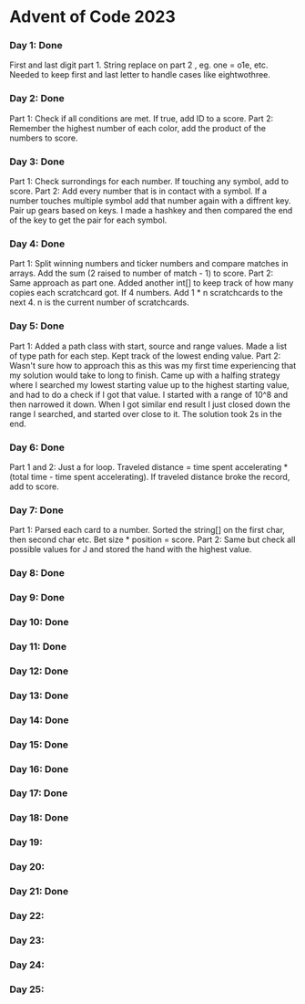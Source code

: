 # Advent of Code 2023

### Day 1: Done 
First and last digit part 1. String replace on part 2 , eg. one = o1e, etc. Needed to keep first and last letter to handle cases like eightwothree.
### Day 2: Done
Part 1: Check if all conditions are met. If true, add ID to a score.
Part 2: Remember the highest number of each color, add the product of the numbers to score.
### Day 3: Done
Part 1: Check surrondings for each number. If touching any symbol, add to score.
Part 2: Add every number that is in contact with a symbol. If a number touches multiple symbol add that number again with a diffrent key. Pair up gears based on keys. I made a hashkey and then compared the end of the key to get the pair for each symbol.
### Day 4: Done
Part 1: Split winning numbers and ticker numbers and compare matches in arrays. Add the sum (2 raised to number of match - 1) to score.
Part 2: Same approach as part one. Added another int[] to keep track of how many copies each scratchcard got. If 4 numbers. Add 1 * n scratchcards to the next 4. n is the current number of scratchcards.
### Day 5: Done
Part 1: Added a path class with start, source and range values. Made a list of type path for each step. Kept track of the lowest ending value.
Part 2: Wasn't sure how to approach this as this was my first time experiencing that my solution would take to long to finish. Came up with a halfing strategy where I searched my lowest starting value up to the highest starting value, and had to do a check if I got that value. I started with a range of 10^8 and then narrowed it down. When I got similar end result I just closed down the range I searched, and started over close to it. The solution took 2s in the end.
### Day 6: Done
Part 1 and 2: Just a for loop. Traveled distance = time spent accelerating * (total time - time spent accelerating). If traveled distance broke the record, add to score.
### Day 7: Done
Part 1: Parsed each card to a number. Sorted the string[] on the first char, then second char etc. Bet size * position = score. 
Part 2: Same but check all possible values for J and stored the hand with the highest value. 
### Day 8: Done
### Day 9: Done
### Day 10: Done
### Day 11: Done
### Day 12: Done
### Day 13: Done
### Day 14: Done
### Day 15: Done
### Day 16: Done
### Day 17: Done
### Day 18: Done
### Day 19:
### Day 20:
### Day 21: Done
### Day 22:
### Day 23:
### Day 24:
### Day 25:
